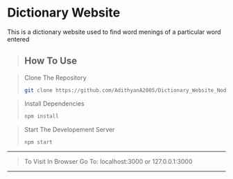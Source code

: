 # Dictionary Website
This is a dictionary website used to find word menings of a particular word entered

> ## How To Use

>Clone The Repository
>``` bash
>git clone https://github.com/AdithyanA2005/Dictionary_Website_Node.git
>```

>Install Dependencies
>```zsh
>npm install
>```

>Start The Developement Server
>```bash
>npm start
>```

---

>To Visit In Browser
>Go To: localhost:3000 or 127.0.0.1:3000

---
